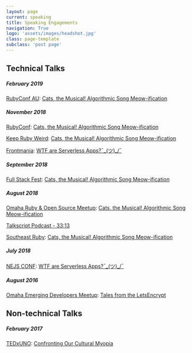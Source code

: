 ```yaml
---
layout: page
current: speaking
title: Speaking Engagements
navigation: True
logo: 'assets/images/headshot.jpg'
class: page-template
subclass: 'post page'
---
```


## Technical Talks

##### February 2019

[RubyConf AU](https://rubyconf.org.au/2019): [Cats, the Musical! Algorithmic Song Meow-ification](https://www.youtube.com/watch?v=JTNPLwqJIDg)

##### November 2018

[RubyConf](https://rubyconf.org/): [Cats, the Musical! Algorithmic Song Meow-ification](https://www.youtube.com/watch?v=W0h5dzEFclY)

[Keep Ruby Weird](https://keeprubyweird.com/): [Cats, the Musical! Algorithmic Song Meow-ification](https://www.youtube.com/watch?v=67OuTeRHmu4)

[Frontmania](https://www.frontmania.com/conference/welcome): [WTF are Serverless Apps?¯\_(ツ)_/¯](https://speakerdeck.com/bethanyhaubert/-1) 

##### September 2018

[Full Stack Fest](https://2018.fullstackfest.com/): [Cats, the Musical! Algorithmic Song Meow-ification](https://speakerdeck.com/bethanyhaubert/cats-the-musical-algorithmic-song-meow-ification)

##### August 2018
[Omaha Ruby & Open Source Meetup](https://www.meetup.com/Omaha-Ruby-Meetup/): [Cats, the Musical! Algorithmic Song Meow-ification](https://speakerdeck.com/bethanyhaubert/cats-the-musical-algorithmic-song-meow-ification)

[Talkscript Podcast - 33:13](https://www.sitepen.com/blog/2018/08/09/episode-12-margiemapmad-russian-scientistserverless-server-live-at-nejs/)

[Southeast Ruby](https://2018.southeastruby.com/): [Cats, the Musical! Algorithmic Song Meow-ification](https://speakerdeck.com/bethanyhaubert/cats-the-musical-algorithmic-song-meow-ification)

##### July 2018
[NEJS CONF](https://2018.nejsconf.com/speakers/haubertdashery/): [WTF are Serverless Apps?¯\_(ツ)_/¯](https://speakerdeck.com/bethanyhaubert/-1)

##### August 2016
[Omaha Emerging Developers Meetup](https://speakerdeck.com/bethanyhaubert/tales-from-the-lets-encrypt): [Tales from the LetsEncrypt](https://speakerdeck.com/bethanyhaubert/tales-from-the-lets-encrypt)


## Non-technical Talks

##### February 2017

[TEDxUNO](https://www.ted.com/tedx/events/20490): [Confronting Our Cultural Myopia](https://www.youtube.com/watch?v=x7VPDhbjOEA)
